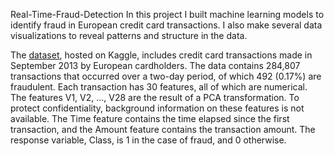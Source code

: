 Real-Time-Fraud-Detection
In this project I built machine learning models to identify fraud in European credit card transactions. I also make several data visualizations to reveal patterns and structure in the data.

The [dataset](https://www.kaggle.com/mlg-ulb/creditcardfraud), hosted on Kaggle, includes credit card transactions made in September 2013 by European cardholders. The data contains 284,807 transactions that occurred over a two-day period, of which 492 (0.17%) are fraudulent. Each transaction has 30 features, all of which are numerical. The features V1, V2, ..., V28 are the result of a PCA transformation. To protect confidentiality, background information on these features is not available. The Time feature contains the time elapsed since the first transaction, and the Amount feature contains the transaction amount. The response variable, Class, is 1 in the case of fraud, and 0 otherwise.
